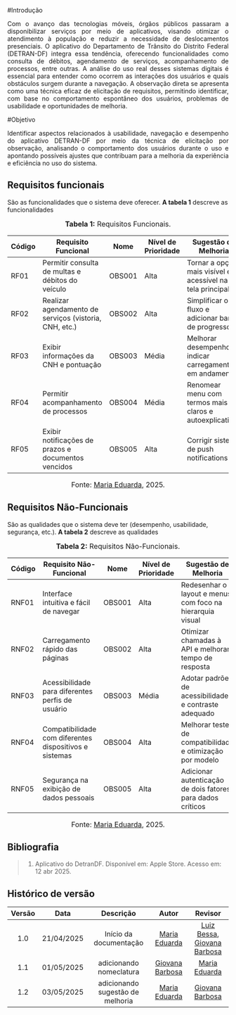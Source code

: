 #Introdução
<p align="justify">
Com o avanço das tecnologias móveis, órgãos públicos passaram a disponibilizar serviços por meio de aplicativos, visando otimizar o atendimento à população e reduzir a necessidade de deslocamentos presenciais. O aplicativo do Departamento de Trânsito do Distrito Federal (DETRAN-DF) integra essa tendência, oferecendo funcionalidades como consulta de débitos, agendamento de serviços, acompanhamento de processos, entre outras. A análise do uso real desses sistemas digitais é essencial para entender como ocorrem as interações dos usuários e quais obstáculos surgem durante a navegação. A observação direta se apresenta como uma técnica eficaz de elicitação de requisitos, permitindo identificar, com base no comportamento espontâneo dos usuários, problemas de usabilidade e oportunidades de melhoria.
</p>

#Objetivo
<p align="justify">
Identificar aspectos relacionados à usabilidade, navegação e desempenho do aplicativo DETRAN-DF por meio da técnica de elicitação por observação, analisando o comportamento dos usuários durante o uso e apontando possíveis ajustes que contribuam para a melhoria da experiência e eficiência no uso do sistema.
</p>


## Requisitos funcionais

São as funcionalidades que o sistema deve oferecer.
**A tabela 1** descreve as funcionalidades

<font size="3"><p style="text-align: center">**Tabela 1:** Requisitos Funcionais.</p></font>

| Código | Requisito Funcional                                              | Nome | Nível de Prioridade | Sugestão de Melhoria |
|--------|------------------------------------------------------------------|---------------------------|----------------------|-----------------------|
| RF01   | Permitir consulta de multas e débitos do veículo                |       OBS001                        | Alta                 |   Tornar a opção mais visível e acessível na tela principal                    |
| RF02   | Realizar agendamento de serviços (vistoria, CNH, etc.)         |        OBS002                       | Alta                 |            Simplificar o fluxo e adicionar barra de progresso           |
| RF03   | Exibir informações da CNH e pontuação                           |       OBS003                        | Média                |          Melhorar desempenho e indicar carregamento em andamento             |
| RF04   | Permitir acompanhamento de processos                            |       OBS004                        | Média                |          	Renomear menu com termos mais claros e autoexplicativos             |
| RF05   | Exibir notificações de prazos e documentos vencidos            |       OBS005                       | Alta                 |       Corrigir sistema de push notifications                |

<font size="3"><p style="text-align: center">Fonte: [Maria Eduarda](https://github.com/maaduh), 2025.</p></font>



## Requisitos Não-Funcionais

São as qualidades que o sistema deve ter (desempenho, usabilidade, segurança, etc.).
**A tabela 2** descreve as qualidades

<font size="3"><p style="text-align: center">**Tabela 2:** Requisitos Não-Funcionais.</p></font>

| Código | Requisito Não-Funcional                                         |Nome | Nível de Prioridade | Sugestão de Melhoria |
|--------|------------------------------------------------------------------|---------------------------|----------------------|-----------------------|
| RNF01  | Interface intuitiva e fácil de navegar                          |          OBS001                 | Alta                 |    Redesenhar o layout e menus com foco na hierarquia visual                   |
| RNF02  | Carregamento rápido das páginas                                 |         OBS002                  | Alta                 |                 Otimizar chamadas à API e melhorar tempo de resposta      |
| RNF03  | Acessibilidade para diferentes perfis de usuário                |        OBS003                   | Média                |              Adotar padrões de acessibilidade e contraste adequado         |
| RNF04  | Compatibilidade com diferentes dispositivos e sistemas          |        OBS004                   | Alta                 |               Melhorar testes de compatibilidade e otimização por modelo        |
| RNF05  | Segurança na exibição de dados pessoais                         |         OBS005                  | Alta                 |                	Adicionar autenticação de dois fatores para dados críticos       |

<font size="3"><p style="text-align: center">Fonte: [Maria Eduarda](https://github.com/maaduh), 2025.</p></font>



## Bibliografia

> 1. Aplicativo do DetranDF. Disponível em: Apple Store. Acesso em: 12 abr 2025.

## Histórico de versão

| Versão |    Data    |       Descrição        |                     Autor                      |                  Revisor                   |
| :----: | :--------: | :--------------------: | :--------------------------------------------: | :----------------------------------------: |
|  1.0   | 21/04/2025 | Início da documentação | [Maria Eduarda](https://github.com/maaduh)     |[Luiz Bessa](https://github.com/lfelipebessa), [Giovana Barbosa](https://github.com/gio221) |
|  1.1   | 01/05/2025 | adicionando nomeclatura | [Giovana Barbosa](https://github.com/gio221) | [Maria Eduarda](https://github.com/maaduh)  |
|  1.2   | 03/05/2025 | adicionando sugestão de melhoria | [Maria Eduarda](https://github.com/maaduh)     | [Giovana Barbosa ](https://github.com/gio221) |


